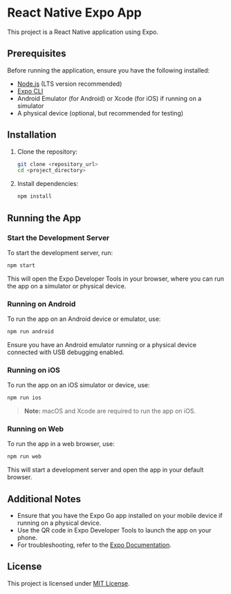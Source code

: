 # React Native Expo App

This project is a React Native application using Expo.

## Prerequisites

Before running the application, ensure you have the following installed:

- [Node.js](https://nodejs.org/) (LTS version recommended)
- [Expo CLI](https://docs.expo.dev/get-started/installation/)
- Android Emulator (for Android) or Xcode (for iOS) if running on a simulator
- A physical device (optional, but recommended for testing)

## Installation

1. Clone the repository:
   ```sh
   git clone <repository_url>
   cd <project_directory>
   ```

2. Install dependencies:
   ```sh
   npm install
   ```

## Running the App

### Start the Development Server
To start the development server, run:
```sh
npm start
```
This will open the Expo Developer Tools in your browser, where you can run the app on a simulator or physical device.

### Running on Android
To run the app on an Android device or emulator, use:
```sh
npm run android
```
Ensure you have an Android emulator running or a physical device connected with USB debugging enabled.

### Running on iOS
To run the app on an iOS simulator or device, use:
```sh
npm run ios
```
> **Note:** macOS and Xcode are required to run the app on iOS.

### Running on Web
To run the app in a web browser, use:
```sh
npm run web
```
This will start a development server and open the app in your default browser.

## Additional Notes
- Ensure that you have the Expo Go app installed on your mobile device if running on a physical device.
- Use the QR code in Expo Developer Tools to launch the app on your phone.
- For troubleshooting, refer to the [Expo Documentation](https://docs.expo.dev/).

## License
This project is licensed under [MIT License](LICENSE).

